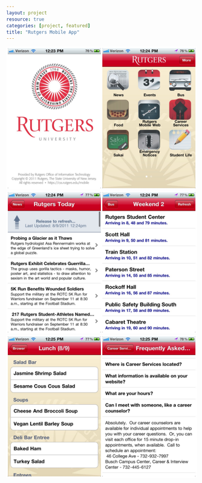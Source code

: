 ```yaml
---
layout: project
resource: true
categories: [project, featured]
title: "Rutgers Mobile App"
---
```


![screenshot](01.jpg)
![screenshot](02.jpg)
![screenshot](03.jpg)